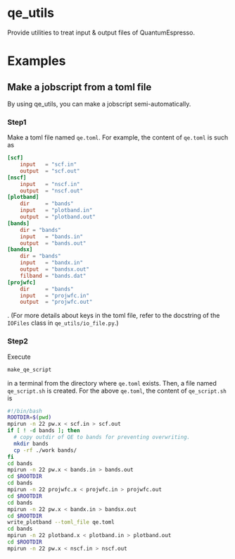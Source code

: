 # qe_utils
Provide utilities to treat input & output files of QuantumEspresso.

# Examples

## Make a jobscript from a toml file
By using qe_utils, you can make a jobscript semi-automatically.

### Step1
Make a toml file named `qe.toml`. For example, the content of `qe.toml` is such as
```toml
[scf]
    input   = "scf.in"
    output  = "scf.out"
[nscf]
    input   = "nscf.in"
    output  = "nscf.out"
[plotband]
    dir     = "bands"
    input   = "plotband.in"
    output  = "plotband.out"
[bands]
    dir = "bands"
    input   = "bands.in"
    output  = "bands.out"
[bandsx]
    dir = "bands"
    input   = "bandx.in"
    output  = "bandsx.out"
    filband = "bands.dat"
[projwfc]
    dir     = "bands"
    input   = "projwfc.in"
    output  = "projwfc.out"
```
.
(For more details about keys in the toml file, refer to the docstring of the `IOFiles` class in `qe_utils/io_file.py`.)
### Step2
Execute 
```bash
make_qe_script
```
in a terminal from the directory where `qe.toml` exists.
Then, a file named `qe_script.sh` is created. For the above `qe.toml`, the content of 
`qe_script.sh` is
```bash
#!/bin/bash 
ROOTDIR=$(pwd) 
mpirun -n 22 pw.x < scf.in > scf.out
if [ ! -d bands ]; then
  # copy outdir of QE to bands for preventing overwriting.
  mkdir bands
  cp -rf ./work bands/
fi 
cd bands
mpirun -n 22 pw.x < bands.in > bands.out
cd $ROOTDIR
cd bands
mpirun -n 22 projwfc.x < projwfc.in > projwfc.out
cd $ROOTDIR
cd bands
mpirun -n 22 pw.x < bandx.in > bandsx.out
cd $ROOTDIR
write_plotband --toml_file qe.toml
cd bands
mpirun -n 22 plotband.x < plotband.in > plotband.out
cd $ROOTDIR
mpirun -n 22 pw.x < nscf.in > nscf.out
```